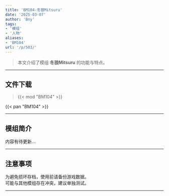 ```yaml
---
title: 'BM104-冬狼Mitsuru'
date: '2025-03-07'
author: 'Bny'
tags:
- '模组'
- '人物'
aliases:
- 'BM104'
url: '/p/503/'
---
```


> 本文介绍了模组 **冬狼Mitsuru** 的功能与特点。

---

## 文件下载  

> {{< mod "BM104" >}}  

{{< pan "BM104" >}}  

---

## 模组简介

>  
内容有待更新...  

---

## 注意事项

>  
为避免损坏存档，使用前请备份游戏数据。  
可能与其他模组存在冲突，建议单独测试。  

---

